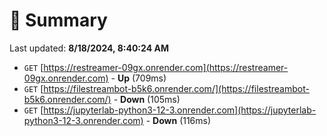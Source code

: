 # 📖 Summary
Last updated: **8/18/2024, 8:40:24 AM**

- `GET` [https://restreamer-09gx.onrender.com](https://restreamer-09gx.onrender.com) - **Up** (709ms)
- `GET` [https://filestreambot-b5k6.onrender.com/](https://filestreambot-b5k6.onrender.com/) - **Down** (105ms)
- `GET` [https://jupyterlab-python3-12-3.onrender.com](https://jupyterlab-python3-12-3.onrender.com) - **Down** (116ms)
